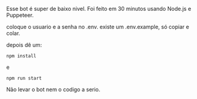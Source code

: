 Esse bot é super de baixo nivel. Foi feito em 30 minutos usando Node.js e Puppeteer.

coloque o usuario e a senha no .env. existe um .env.example, só copiar e colar.

depois dê um:

```
npm install
```
e
```
npm run start
```

Não levar o bot nem o codigo a serio. 
